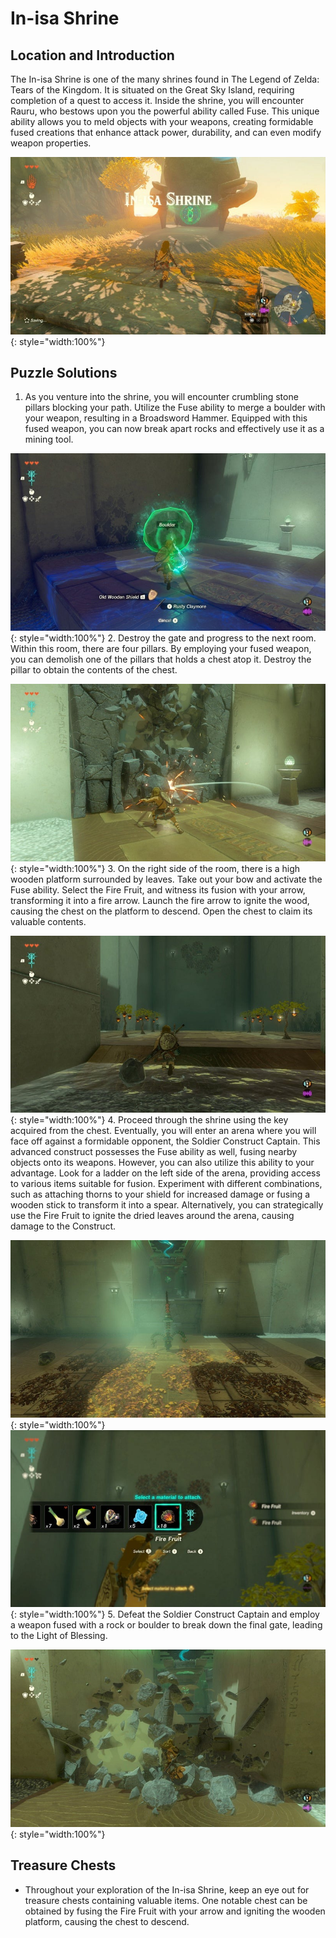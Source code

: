 # In-isa Shrine

## Location and Introduction
The In-isa Shrine is one of the many shrines found in The Legend of Zelda: Tears of the Kingdom. It is situated on the Great Sky Island, requiring completion of a quest to access it. Inside the shrine, you will encounter Rauru, who bestows upon you the powerful ability called Fuse. This unique ability allows you to meld objects with your weapons, creating formidable fused creations that enhance attack power, durability, and can even modify weapon properties.

![](../images/in-isa-00.jpg){: style="width:100%"}
## Puzzle Solutions
1. As you venture into the shrine, you will encounter crumbling stone pillars blocking your path. Utilize the Fuse ability to merge a boulder with your weapon, resulting in a Broadsword Hammer. Equipped with this fused weapon, you can now break apart rocks and effectively use it as a mining tool.

![](../images/in-isa-01.jpg){: style="width:100%"}
2. Destroy the gate and progress to the next room. Within this room, there are four pillars. By employing your fused weapon, you can demolish one of the pillars that holds a chest atop it. Destroy the pillar to obtain the contents of the chest.

![](../images/in-isa-02.jpg){: style="width:100%"}
3. On the right side of the room, there is a high wooden platform surrounded by leaves. Take out your bow and activate the Fuse ability. Select the Fire Fruit, and witness its fusion with your arrow, transforming it into a fire arrow. Launch the fire arrow to ignite the wood, causing the chest on the platform to descend. Open the chest to claim its valuable contents.

![](../images/in-isa-03.jpg){: style="width:100%"}
4. Proceed through the shrine using the key acquired from the chest. Eventually, you will enter an arena where you will face off against a formidable opponent, the Soldier Construct Captain. This advanced construct possesses the Fuse ability as well, fusing nearby objects onto its weapons. However, you can also utilize this ability to your advantage. Look for a ladder on the left side of the arena, providing access to various items suitable for fusion. Experiment with different combinations, such as attaching thorns to your shield for increased damage or fusing a wooden stick to transform it into a spear. Alternatively, you can strategically use the Fire Fruit to ignite the dried leaves around the arena, causing damage to the Construct.

![](../images/in-isa-06.jpg){: style="width:100%"}![](../images/in-isa-05.jpg){: style="width:100%"}
5. Defeat the Soldier Construct Captain and employ a weapon fused with a rock or boulder to break down the final gate, leading to the Light of Blessing.

![](../images/in-isa-07.jpg){: style="width:100%"}
## Treasure Chests
- Throughout your exploration of the In-isa Shrine, keep an eye out for treasure chests containing valuable items. One notable chest can be obtained by fusing the Fire Fruit with your arrow and igniting the wooden platform, causing the chest to descend.
